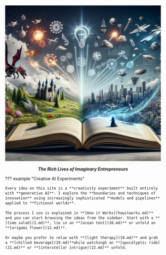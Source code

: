<p align="center">
  <a><img src="assets\home.png" alt="Fiction Ideas"></a>
</p>
<p align="center">
    <em><b>The Rich Lives of Imaginary Entrepreneurs</b></em>
</p>

??? example "Creative AI Experiments"

    Every idea on this site is a **creativity experiment** built entirely with **generative AI**. I explore the **boundaries and techniques of innovation** using increasingly sophisticated **models and pipelines** applied to **fictional worlds**.

    The process I use is explained in **[How it Works](howitworks.md)** and you can start browsing the ideas from the sidebar. Start with a **[time salad](2.md)**, lie in an **[ocean tent](10.md)** or unfold an **[origami flower](12.md)**.

    Or maybe you prefer to relax with **[light therapy](18.md)** and grab a **[chilled beverage](19.md)**while watchingh an **[apocalyptic ride](21.md)** or **[interstellar intrigue](22.md)** unfold.

